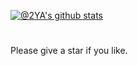 [![@2YA's github stats](https://github-readme-stats.vercel.app/api?username=dompling&show_icons=true)](https://github.com/anuraghazra/github-readme-stats)
#
Please give a star if you like.

